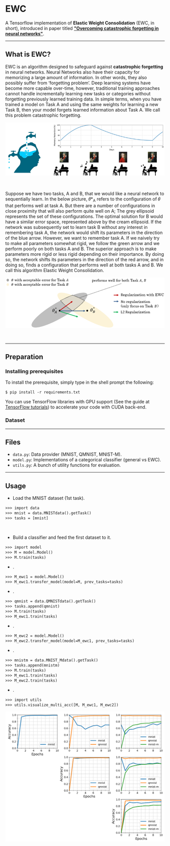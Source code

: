 # EWC

A Tensorflow implementation of **Elastic Weight Consolidation** (EWC, in short), introduced in paper titled [**"Overcoming catastrophic forgetting in neural networks"**](https://arxiv.org/pdf/1612.00796.pdf). 

---
## What is EWC?

EWC is an algorithm designed to safeguard against **catastrophic forgetting** in neural networks. Neural Networks also have their capacity for memorizing a large amount of information. In other words, they also possibly suffer from ‘forgetting problem’. Deep learning systems have become more capable over-time, however, traditional training approaches cannot handle incrementally learning new tasks or categories without forgetting previously learned training data. In simple terms, when you have trained a model on Task A and using the same weights for learning a new Task B, then your model forgets learned information about Task A. We call this problem catastrophic forgetting.

<p align="center"><img src="./img/forget.png"/></p></br>

Suppose we have two tasks, A and B, that we would like a neural network to sequentially learn. In the below picture, 𝜃*<sub>A</sub> refers to the configuration of 𝜃 that performs well at task A. But there are a number of configurations in close proximity that will also perform quite well on A; The grey ellipsoid represents the set of these configurations. The optimal solution for B would have a similar error space, represented above by the cream ellipsoid. If the network was subsequently set to learn task B without any interest in remembering task A, the network would shift its parameters in the direction of the blue arrow. However, we want to remember task A. If we naively try to make all parameters somewhat rigid, we follow the green arrow and we perform poorly on both tasks A and B. The superior approach is to make parameters more rigid or less rigid depending on their importance. By doing so, the network shifts its parameters in the direction of the red arrow, and in doing so, finds a configuration that performs well at both tasks A and B. We call this algorithm Elastic Weight Consolidation.

<p align="center"><img src="./img/ewc.png"/></p></br>

---
## Preparation

### Installing prerequisites

To install the prerequisite, simply type in the shell prompt the following:

```
$ pip install -r requirements.txt
```

You can use TensorFlow libraries with GPU support (See the guide at [TensorFlow tutorials](https://www.tensorflow.org/guide/gpu?hl=en)) to accelerate your code with CUDA back-end.

### Dataset



---
## Files

* `data.py`: Data provider (MNIST, QMNIST, MNIST-M). 
* `model.py`: Implementations of a categorical classifier (general vs EWC).
* `utils.py`: A bunch of utility functions for evaluation.

---
## Usage

* Load the MNIST dataset (1st task).

```
>>> import data
>>> mnist = data.MNISTdata().getTask()
>>> tasks = [mnist]
```
</br>

* Build a classifier and feed the first dataset to it.

```
>>> import model
>>> M = model.Model()
>>> M.train(tasks)
```

* .

```
>>> M_ewc1 = model.Model()
>>> M_ewc1.transfer_model(model=M, prev_tasks=tasks)
```

* .

```
>>> qmnist = data.QMNISTdata().getTask()
>>> tasks.append(qmnist)
>>> M.train(tasks)
>>> M_ewc1.train(tasks)
```

* .

```
>>> M_ewc2 = model.Model()
>>> M_ewc2.transfer_model(model=M_ewc1, prev_tasks=tasks)
```

* .

```
>>> mnistm = data.MNIST_Mdata().getTask()
>>> tasks.append(mnistm)
>>> M.train(tasks)
>>> M_ewc1.train(tasks)
>>> M_ewc2.train(tasks)
```

* .

```
>>> import utils
>>> utils.visualize_multi_acc([M, M_ewc1, M_ewc2])
```

![ex_screenshot](./img/results.png)
